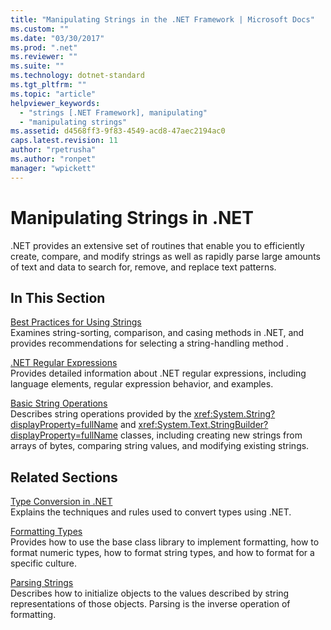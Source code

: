 ```yaml
---
title: "Manipulating Strings in the .NET Framework | Microsoft Docs"
ms.custom: ""
ms.date: "03/30/2017"
ms.prod: ".net"
ms.reviewer: ""
ms.suite: ""
ms.technology: dotnet-standard
ms.tgt_pltfrm: ""
ms.topic: "article"
helpviewer_keywords: 
  - "strings [.NET Framework], manipulating"
  - "manipulating strings"
ms.assetid: d4568ff3-9f83-4549-acd8-47aec2194ac0
caps.latest.revision: 11
author: "rpetrusha"
ms.author: "ronpet"
manager: "wpickett"
---
```

# Manipulating Strings in .NET
.NET provides an extensive set of routines that enable you to efficiently create, compare, and modify strings as well as rapidly parse large amounts of text and data to search for, remove, and replace text patterns.  
  
## In This Section  
 [Best Practices for Using Strings](../../../docs/standard/base-types/best-practices-strings.md)  
 Examines string-sorting, comparison, and casing methods in .NET, and provides recommendations for selecting a string-handling method .  
  
 [.NET Regular Expressions](../../../docs/standard/base-types/regular-expressions.md)  
 Provides detailed information about .NET regular expressions, including language elements, regular expression behavior, and examples.  
  
 [Basic String Operations](../../../docs/standard/base-types/basic-string-operations.md)  
 Describes string operations provided by the <xref:System.String?displayProperty=fullName> and <xref:System.Text.StringBuilder?displayProperty=fullName> classes, including creating new strings from arrays of bytes, comparing string values, and modifying existing strings.  
  
## Related Sections  
 [Type Conversion in .NET](../../../docs/standard/base-types/type-conversion.md)  
 Explains the techniques and rules used to convert types using .NET.  
  
 [Formatting Types](../../../docs/standard/base-types/formatting-types.md)  
 Provides how to use the base class library to implement formatting, how to format numeric types, how to format string types, and how to format for a specific culture.  
  
 [Parsing Strings](../../../docs/standard/base-types/parsing-strings.md)  
 Describes how to initialize objects to the values described by string representations of those objects. Parsing is the inverse operation of formatting.